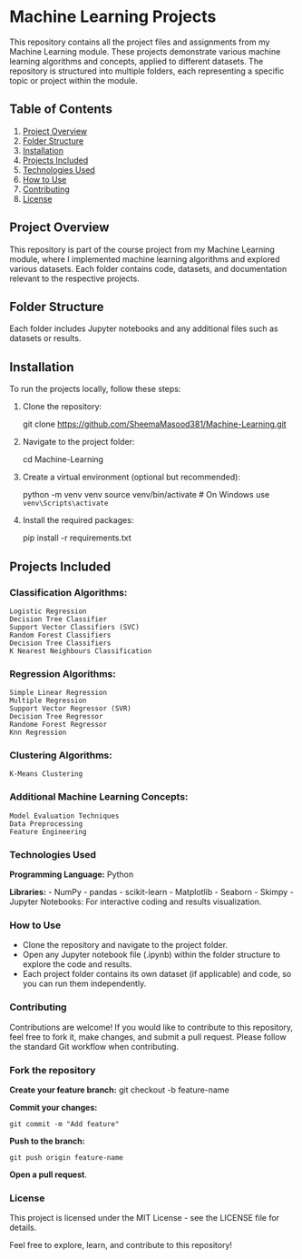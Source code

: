 # Machine Learning Projects

This repository contains all the project files and assignments from my Machine Learning module. These projects demonstrate various machine learning algorithms and concepts, applied to different datasets. The repository is structured into multiple folders, each representing a specific topic or project within the module.

## Table of Contents

1. [Project Overview](#project-overview)
2. [Folder Structure](#folder-structure)
3. [Installation](#installation)
4. [Projects Included](#projects-included)
5. [Technologies Used](#technologies-used)
6. [How to Use](#how-to-use)
7. [Contributing](#contributing)
8. [License](#license)

## Project Overview

This repository is part of the course project from my Machine Learning module, where I implemented machine learning algorithms and explored various datasets. Each folder contains code, datasets, and documentation relevant to the respective projects.

## Folder Structure


Each folder includes Jupyter notebooks and any additional files such as datasets or results.

## Installation

To run the projects locally, follow these steps:

1. Clone the repository:

   git clone https://github.com/SheemaMasood381/Machine-Learning.git

2. Navigate to the project folder:

   cd Machine-Learning

3. Create a virtual environment (optional but recommended):

   python -m venv venv
   source venv/bin/activate  # On Windows use `venv\Scripts\activate`

4. Install the required packages:

   pip install -r requirements.txt

## Projects Included

### **Classification Algorithms:**

    Logistic Regression
    Decision Tree Classifier
    Support Vector Classifiers (SVC)
    Random Forest Classifiers
    Decision Tree Classifiers
    K Nearest Neighbours Classification

### **Regression Algorithms:**

    Simple Linear Regression
    Multiple Regression
    Support Vector Regressor (SVR)
    Decision Tree Regressor
    Randome Forest Regressor
    Knn Regression
    

### **Clustering Algorithms:**

    K-Means Clustering

### **Additional Machine Learning Concepts:**

    Model Evaluation Techniques
    Data Preprocessing
    Feature Engineering

### **Technologies Used**

**Programming Language:** Python

**Libraries:**
    - NumPy
    - pandas
    - scikit-learn
    - Matplotlib
    - Seaborn
    - Skimpy
    - Jupyter Notebooks: For interactive coding and results visualization.

### **How to Use**
- Clone the repository and navigate to the project folder.
- Open any Jupyter notebook file (.ipynb) within the folder structure to explore the code and results.
- Each project folder contains its own dataset (if applicable) and code, so you can run them independently.

### **Contributing**
Contributions are welcome! If you would like to contribute to this repository, feel free to fork it, make changes, and submit a pull request. Please follow the standard Git workflow when contributing.

### **Fork the repository**

**Create your feature branch:**
    git checkout -b feature-name

**Commit your changes:**

    git commit -m "Add feature"

**Push to the branch:**

    git push origin feature-name

**Open a pull request**.

### **License**
This project is licensed under the MIT License - see the LICENSE file for details.

Feel free to explore, learn, and contribute to this repository!
